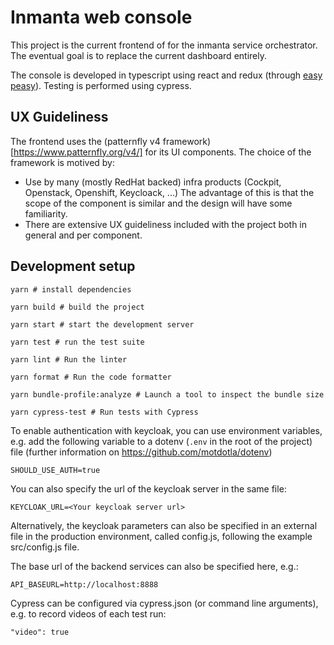 # Inmanta web console

This project is the current frontend of for the inmanta service orchestrator. The eventual goal is to replace the current dashboard entirely.

The console is developed in typescript using react and redux (through [easy peasy](https://easy-peasy.now.sh/)). Testing is performed using cypress.

## UX Guideliness

The frontend uses the (patternfly v4 framework)[https://www.patternfly.org/v4/] for its UI components. The choice of the framework is motived by:

- Use by many (mostly RedHat backed) infra products (Cockpit, Openstack, Openshift, Keycloack, ...) The advantage of this is that the scope of the component is similar and the design will have some familiarity.
- There are extensive UX guideliness included with the project both in general and per component.

## Development setup

    yarn # install dependencies

    yarn build # build the project

    yarn start # start the development server

    yarn test # run the test suite

    yarn lint # Run the linter

    yarn format # Run the code formatter

    yarn bundle-profile:analyze # Launch a tool to inspect the bundle size

    yarn cypress-test # Run tests with Cypress

To enable authentication with keycloak, you can use environment variables, e.g. add the following variable to a dotenv (`.env` in the root of the project) file (further information on <https://github.com/motdotla/dotenv>)

    SHOULD_USE_AUTH=true

You can also specify the url of the keycloak server in the same file:

    KEYCLOAK_URL=<Your keycloak server url>

Alternatively, the keycloak parameters can also be specified in an external file in the production environment, called config.js, following the example src/config.js file.

The base url of the backend services can also be specified here, e.g.:

    API_BASEURL=http://localhost:8888

Cypress can be configured via cypress.json (or command line arguments), e.g. to record videos of each test run:

    "video": true
